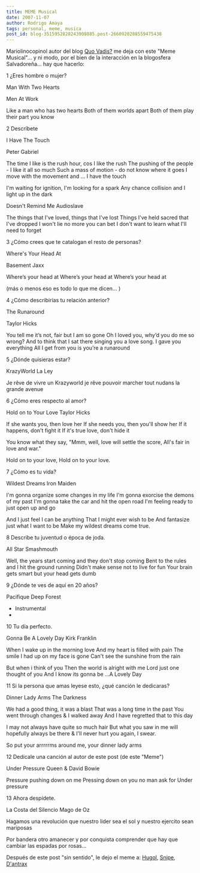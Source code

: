 ```yaml
---
title: MEME Musical
date: 2007-11-07
author: Rodrigo Amaya
tags: personal, meme, musica
post_id: blog-3515952828243908885.post-2660920288559475438
---
```


Mariolinocopinol autor del blog [Quo Vadis?](http://copinapitli.blogspot.com/2007/11/meme-musical.html) me deja con este "Meme Musical"... y ni modo, por el bien de la interacción en la blogosfera Salvadoreña... hay que hacerlo:

1 ¿Eres hombre o mujer?

Man With Two Hearts

Men At Work

Like a man who has two hearts Both of them worlds apart Both of them play their part you know

2 Descríbete

I Have The Touch

Peter Gabriel

The time I like is the rush hour, cos I like the rush The pushing of the people - I like it all so much Such a mass of motion - do not know where it goes I move with the movement and ... I have the touch

I'm waiting for ignition, I'm looking for a spark Any chance collision and I light up in the dark

Doesn't Remind Me Audioslave

The things that I've loved, things that I've lost Things I've held sacred that I've dropped I won't lie no more you can bet I don't want to learn what I'll need to forget

3 ¿Cómo crees que te catalogan el resto de personas?

Where's Your Head At

Basement Jaxx

Where’s your head at Where’s your head at Where’s your head at

(más o menos eso es todo lo que me dicen... )

4 ¿Cómo describirías tu relación anterior?

The Runaround

Taylor Hicks

You tell me it’s not, fair but I am so gone Oh I loved you, why’d you do me so wrong? And to think that I sat there singing you a love song. I gave you everything All I get from you is you’re a runaround

5 ¿Dónde quisieras estar?

KrazyWorld La Ley

Je rêve de vivre un Krazyworld je rêve pouvoir marcher tout nudans la grande avenue

6 ¿Cómo eres respecto al amor?

Hold on to Your Love Taylor Hicks

If she wants you, then love her If she needs you, then you'll show her If it happens, don't fight it If it's true love, don't hide it

You know what they say, "Mmm, well, love will settle the score, All's fair in love and war."

Hold on to your love, Hold on to your love.

7 ¿Cómo es tu vida?

Wildest Dreams Iron Maiden

I'm gonna organize some changes in my life I'm gonna exorcise the demons of my past I'm gonna take the car and hit the open road I'm feeling ready to just open up and go

And I just feel I can be anything That I might ever wish to be And fantasize just what I want to be Make my wildest dreams come true.

8 Describe tu juventud o época de joda.

All Star Smashmouth

Well, the years start coming and they don't stop coming Bent to the rules and I hit the ground running Didn't make sense not to live for fun Your brain gets smart but your head gets dumb

9 ¿Dónde te ves de aquí en 20 años?

Pacifique Deep Forest

* Instrumental
*

10 Tu día perfecto.

Gonna Be A Lovely Day Kirk Franklin

When I wake up in the morning love And my heart is filled with pain The smile I had up on my face is gone Can't see the sunshine from the rain

But when i think of you Then the world is alright with me Lord just one thought of you And I know its gonna be ...A Lovely Day

11 Si la persona que amas leyese esto, ¿qué canción le dedicaras?

Dinner Lady Arms The Darkness

We had a good thing, it was a blast That was a long time in the past You went through changes & I walked away And I have regretted that to this day

I may not always have quite so much hair But what you saw in me will hopefully always be there & I'll never hurt you again, I swear.

So put your arrrrrms around me, your dinner lady arms

12 Dedícale una canción al autor de este post (de este "Meme")

Under Pressure Queen & David Bowie

Pressure pushing down on me Pressing down on you no man ask for Under pressure

13 Ahora despídete.

La Costa del Silencio Mago de Oz

Hagamos una revolución que nuestro lider sea el sol y nuestro ejercito sean mariposas

Por bandera otro amanecer y por conquista comprender que hay que cambiar las espadas por rosas...

Después de este post "sin sentido", le dejo el meme a: [Hugol](http://hugolfutbolymas.blogspot.com/), [Snipe](http://www.snipedia.net/), [D'antrax](http://dantrax.blogspot.com/)